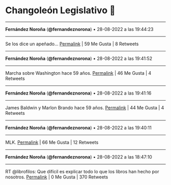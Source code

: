 # Changoleón Legislativo 🙈
*****
**Fernández Noroña** (**@fernandeznorona**) • 28-08-2022 a las 19:44:23
*****
Se los dice un apeñado…
[Permalink](https://twitter.com/fernandeznorona/status/1564096601139838979) | 59 Me Gusta | 8 Retweets
*****
**Fernández Noroña** (**@fernandeznorona**) • 28-08-2022 a las 19:41:52
*****
Marcha sobre Washington hace 59 años.
[Permalink](https://twitter.com/fernandeznorona/status/1564095965925081088) | 46 Me Gusta | 4 Retweets
*****
**Fernández Noroña** (**@fernandeznorona**) • 28-08-2022 a las 19:41:16
*****
James Baldwin y Marlon Brando hace 59 años.
[Permalink](https://twitter.com/fernandeznorona/status/1564095816771538946) | 44 Me Gusta | 4 Retweets
*****
**Fernández Noroña** (**@fernandeznorona**) • 28-08-2022 a las 19:40:11
*****
MLK.
[Permalink](https://twitter.com/fernandeznorona/status/1564095540891209729) | 66 Me Gusta | 12 Retweets
*****
**Fernández Noroña** (**@fernandeznorona**) • 28-08-2022 a las 18:47:10
*****
RT @librofilos: Que difícil es explicar todo lo que los libros han hecho por nosotros.
[Permalink](https://twitter.com/fernandeznorona/status/1564082198482927618) | 0 Me Gusta | 370 Retweets
